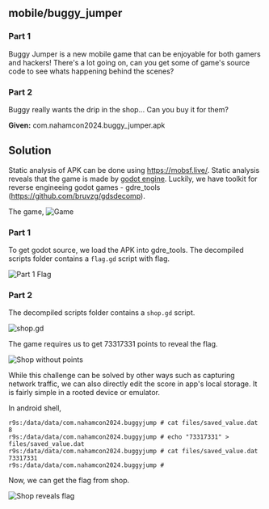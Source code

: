 ## mobile/buggy_jumper

### Part 1
Buggy Jumper is a new mobile game that can be enjoyable for both gamers and hackers! There's a lot going on, can you get some of game's source code to see whats happening behind the scenes?

### Part 2
Buggy really wants the drip in the shop... Can you buy it for them?

**Given:** com.nahamcon2024.buggy_jumper.apk

## Solution

Static analysis of APK can be done using https://mobsf.live/. Static analysis reveals that the game is made by [godot engine](https://godotengine.org/). Luckily, we have toolkit for reverse engineeing godot games - gdre_tools (https://github.com/bruvzg/gdsdecomp).

The game,
![Game](game.jpg)

### Part 1

To get godot source, we load the APK into gdre_tools. The decompiled scripts folder contains a `flag.gd` script with flag.

![Part 1 Flag](part1.png)

### Part 2

The decompiled scripts folder contains a `shop.gd` script.

![shop.gd](shop.png)

The game requires us to get 73317331 points to reveal the flag. 

![Shop without points](shop0.jpg)

While this challenge can be solved by other ways such as capturing network traffic, we can also directly edit the score in app's local storage. It is fairly simple in a rooted device or emulator. 

In android shell,
```
r9s:/data/data/com.nahamcon2024.buggyjump # cat files/saved_value.dat
8
r9s:/data/data/com.nahamcon2024.buggyjump # echo "73317331" > files/saved_value.dat
r9s:/data/data/com.nahamcon2024.buggyjump # cat files/saved_value.dat
73317331
r9s:/data/data/com.nahamcon2024.buggyjump #
```

Now, we can get the flag from shop.

![Shop reveals flag](shop-flag.jpg)